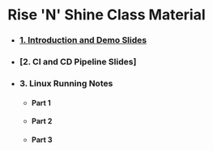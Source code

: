 # **Rise 'N' Shine** Class Material

- ### [**1. Introduction and Demo Slides**](1.DevOps-Demo.pdf)

- ### [2. CI and CD Pipeline Slides]

- ### 3. Linux Running Notes

    - #### Part 1 
    - #### Part 2
    - #### Part 3

